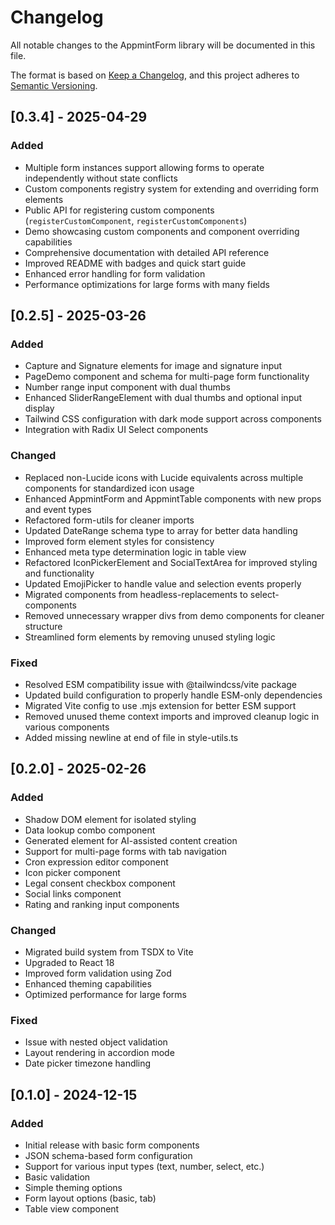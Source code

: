 # Changelog

All notable changes to the AppmintForm library will be documented in this file.

The format is based on [Keep a Changelog](https://keepachangelog.com/en/1.0.0/),
and this project adheres to [Semantic Versioning](https://semver.org/spec/v2.0.0.html).

## [0.3.4] - 2025-04-29

### Added

- Multiple form instances support allowing forms to operate independently without state conflicts
- Custom components registry system for extending and overriding form elements
- Public API for registering custom components (`registerCustomComponent`, `registerCustomComponents`)
- Demo showcasing custom components and component overriding capabilities
- Comprehensive documentation with detailed API reference
- Improved README with badges and quick start guide
- Enhanced error handling for form validation
- Performance optimizations for large forms with many fields

## [0.2.5] - 2025-03-26

### Added

- Capture and Signature elements for image and signature input
- PageDemo component and schema for multi-page form functionality
- Number range input component with dual thumbs
- Enhanced SliderRangeElement with dual thumbs and optional input display
- Tailwind CSS configuration with dark mode support across components
- Integration with Radix UI Select components

### Changed

- Replaced non-Lucide icons with Lucide equivalents across multiple components for standardized icon usage
- Enhanced AppmintForm and AppmintTable components with new props and event types
- Refactored form-utils for cleaner imports
- Updated DateRange schema type to array for better data handling
- Improved form element styles for consistency
- Enhanced meta type determination logic in table view
- Refactored IconPickerElement and SocialTextArea for improved styling and functionality
- Updated EmojiPicker to handle value and selection events properly
- Migrated components from headless-replacements to select-components
- Removed unnecessary wrapper divs from demo components for cleaner structure
- Streamlined form elements by removing unused styling logic

### Fixed

- Resolved ESM compatibility issue with @tailwindcss/vite package
- Updated build configuration to properly handle ESM-only dependencies
- Migrated Vite config to use .mjs extension for better ESM support
- Removed unused theme context imports and improved cleanup logic in various components
- Added missing newline at end of file in style-utils.ts

## [0.2.0] - 2025-02-26

### Added

- Shadow DOM element for isolated styling
- Data lookup combo component
- Generated element for AI-assisted content creation
- Support for multi-page forms with tab navigation
- Cron expression editor component
- Icon picker component
- Legal consent checkbox component
- Social links component
- Rating and ranking input components

### Changed

- Migrated build system from TSDX to Vite
- Upgraded to React 18
- Improved form validation using Zod
- Enhanced theming capabilities
- Optimized performance for large forms

### Fixed

- Issue with nested object validation
- Layout rendering in accordion mode
- Date picker timezone handling

## [0.1.0] - 2024-12-15

### Added

- Initial release with basic form components
- JSON schema-based form configuration
- Support for various input types (text, number, select, etc.)
- Basic validation
- Simple theming options
- Form layout options (basic, tab)
- Table view component
